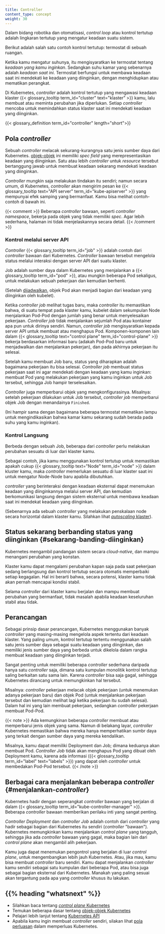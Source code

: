 ```yaml
---
title: Controller
content_type: concept
weight: 30
---
```


<!-- overview -->

Dalam bidang robotika dan otomatisasi, _control loop_ atau kontrol tertutup adalah
lingkaran tertutup yang mengatur keadaan suatu sistem.

Berikut adalah salah satu contoh kontrol tertutup: termostat di sebuah ruangan.

Ketika kamu mengatur suhunya, itu mengisyaratkan ke termostat
tentang *keadaan yang kamu inginkan*. Sedangkan suhu kamar yang sebenarnya 
adalah *keadaan saat ini*. Termostat berfungsi untuk membawa keadaan saat ini
mendekati ke keadaan yang diinginkan, dengan menghidupkan atau mematikan 
perangkat.

Di Kubernetes, _controller_ adalah kontrol tertutup yang mengawasi keadaan klaster
{{< glossary_tooltip term_id="cluster" text="klaster" >}} kamu, lalu membuat atau meminta 
perubahan jika diperlukan. Setiap _controller_ mencoba untuk memindahkan status 
klaster saat ini mendekati keadaan yang diinginkan.

{{< glossary_definition term_id="controller" length="short">}}




<!-- body -->

## Pola _controller_ 

Sebuah _controller_ melacak sekurang-kurangnya satu jenis sumber daya dari 
Kubernetes.
[objek-objek](/id/docs/concepts/overview/working-with-objects/kubernetes-objects/) ini
memiliki *spec field* yang merepresentasikan keadaan yang diinginkan. Satu atau 
lebih _controller_ untuk *resource* tersebut bertanggung jawab untuk membuat 
keadaan sekarang mendekati keadaan yang diinginkan.

_Controller_ mungkin saja melakukan tindakan itu sendiri; namun secara umum, di 
Kubernetes, _controller_ akan mengirim pesan ke
{{< glossary_tooltip text="API server" term_id="kube-apiserver" >}} yang 
mempunyai efek samping yang bermanfaat. Kamu bisa melihat contoh-contoh 
di bawah ini.

{{< comment >}}
Beberapa _controller_ bawaan, seperti _controller namespace_, bekerja pada objek
yang tidak memiliki *spec*. Agar lebih sederhana, halaman ini tidak 
menjelaskannya secara detail.
{{< /comment >}}

### Kontrol melalui server API

_Controller_ {{< glossary_tooltip term_id="job" >}} adalah contoh dari _controller_
bawaan dari Kubernetes. _Controller_ bawaan tersebut mengelola status melalui
interaksi dengan server API dari suatu klaster.

Job adalah sumber daya dalam Kubernetes yang menjalankan a
{{< glossary_tooltip term_id="pod" >}}, atau mungkin beberapa Pod sekaligus, 
untuk melakukan sebuah pekerjaan dan kemudian berhenti.

(Setelah [dijadwalkan](../../../../en/docs/concepts/scheduling/), objek Pod 
akan menjadi bagian dari keadaan yang diinginkan oleh kubelet).

Ketika _controller job_ melihat tugas baru, maka _controller_ itu memastikan bahwa, 
di suatu tempat pada klaster kamu, kubelet dalam sekumpulan Node menjalankan 
Pod-Pod dengan jumlah yang benar untuk menyelesaikan pekerjaan. _Controller job_ 
tidak menjalankan sejumlah Pod atau kontainer apa pun untuk dirinya sendiri. 
Namun, _controller job_ mengisyaratkan kepada server API untuk  membuat atau 
menghapus Pod. Komponen-komponen lain dalam
{{< glossary_tooltip text="control plane" term_id="control-plane" >}}
bekerja berdasarkan informasi baru (adakah Pod-Pod baru untuk menjadwalkan dan 
menjalankan pekerjan), dan pada akhirnya pekerjaan itu selesai.

Setelah kamu membuat Job baru, status yang diharapkan adalah bagaimana 
pekerjaan itu bisa selesai. _Controller job_ membuat status pekerjaan saat ini 
agar mendekati dengan keadaan yang kamu inginkan: membuat Pod yang melakukan 
pekerjaan yang kamu inginkan untuk Job tersebut, sehingga Job hampir 
terselesaikan.

_Controller_ juga memperbarui objek yang mengkonfigurasinya. Misalnya: setelah 
pekerjaan dilakukan untuk Job tersebut, _controller job_ memperbarui objek Job 
dengan menandainya `Finished`.

(Ini hampir sama dengan bagaimana beberapa termostat mematikan lampu untuk 
mengindikasikan bahwa kamar kamu sekarang sudah berada pada suhu yang kamu 
inginkan).

### Kontrol Langsung

Berbeda dengan sebuah Job, beberapa dari _controller_ perlu melakukan perubahan
sesuatu di luar dari klaster kamu.

Sebagai contoh, jika kamu menggunakan kontrol tertutup untuk memastikan apakah 
cukup {{< glossary_tooltip text="Node" term_id="node" >}}
dalam kluster kamu, maka _controller_ memerlukan sesuatu di luar klaster saat ini 
untuk mengatur Node-Node baru apabila dibutuhkan.

_controller_ yang berinteraksi dengan keadaan eksternal dapat menemukan keadaan 
yang diinginkannya melalui server API, dan kemudian berkomunikasi langsung 
dengan sistem eksternal untuk membawa keadaan saat ini mendekat keadaan yang 
diinginkan.

(Sebenarnya ada sebuah _controller_ yang melakukan penskalaan node secara 
horizontal dalam klaster kamu. Silahkan lihat
[_autoscaling_ klaster](/docs/tasks/administer-cluster/cluster-management/#cluster-autoscaling)).

## Status sekarang berbanding status yang diinginkan {#sekarang-banding-diinginkan}

Kubernetes mengambil pandangan sistem secara _cloud-native_, dan mampu menangani
perubahan yang konstan.

Klaster kamu dapat mengalami perubahan kapan saja pada saat pekerjaan sedang 
berlangsung dan kontrol tertutup secara otomatis memperbaiki setiap kegagalan.
Hal ini berarti bahwa, secara potensi, klaster kamu tidak akan pernah mencapai 
kondisi stabil.

Selama _controller_ dari klaster kamu berjalan dan mampu membuat perubahan yang 
bermanfaat, tidak masalah apabila keadaan keseluruhan stabil atau tidak.

## Perancangan

Sebagai prinsip dasar perancangan, Kubernetes menggunakan banyak _controller_ yang 
masing-masing mengelola aspek tertentu dari keadaan klaster. Yang paling umum, 
kontrol tertutup tertentu menggunakan salah satu jenis sumber daya 
sebagai suatu keadaan yang diinginkan, dan memiliki jenis sumber daya yang 
berbeda untuk dikelola dalam rangka membuat keadaan yang diinginkan terjadi.

Sangat penting untuk memiliki beberapa _controller_ sederhana daripada hanya satu 
_controller_ saja, dimana satu kumpulan monolitik kontrol tertutup saling 
berkaitan satu sama lain. Karena _controller_ bisa saja gagal, sehingga Kubernetes
dirancang untuk memungkinkan hal tersebut.

Misalnya: _controller_ pekerjaan melacak objek pekerjaan (untuk menemukan
adanya pekerjaan baru) dan objek Pod (untuk menjalankan pekerjaan tersebut dan 
kemudian melihat lagi ketika pekerjaan itu sudah selesai). Dalam hal ini yang 
lain membuat pekerjaan, sedangkan _controller_ pekerjaan membuat Pod-Pod.

{{< note >}}
Ada kemungkinan beberapa _controller_ membuat atau memperbarui jenis objek yang 
sama. Namun di belakang layar, _controller_ Kubernetes memastikan bahwa mereka 
hanya memperhatikan sumbr daya yang terkait dengan sumber daya yang mereka 
kendalikan.

Misalnya, kamu dapat memiliki Deployment dan Job; dimana keduanya akan membuat 
Pod. _Controller Job_ tidak akan menghapus Pod yang dibuat oleh Deployment kamu,
karena ada informasi ({{< glossary_tooltip term_id="label" text="labels" >}})
yang dapat oleh _controller_ untuk membedakan Pod-Pod tersebut.
{{< /note >}}

## Berbagai cara menjalankan beberapa _controller_ {#menjalankan-_controller_}

Kubernetes hadir dengan seperangkat _controller_ bawaan yang berjalan di dalam
{{< glossary_tooltip term_id="kube-controller-manager" >}}. Beberapa _controller_
bawaan memberikan perilaku inti yang sangat penting.

_Controller Deployment_ dan _controller Job_ adalah contoh dari _controller_ yang
hadir sebagai bagian dari Kubernetes itu sendiri (_controller_ "bawaan").
Kubernetes memungkinkan kamu menjalankan _control plane_ yang tangguh, sehingga 
jika ada _controller_ bawaan yang gagal, maka bagian lain dari _control plane_ akan 
mengambil alih pekerjaan.

Kamu juga dapat menemukan pengontrol yang berjalan di luar _control plane_, untuk 
mengembangkan lebih jauh Kubernetes. Atau, jika mau, kamu bisa membuat 
_controller_ baru sendiri. Kamu dapat menjalankan _controller_ kamu sendiri sebagai
satu kumpulan dari beberapa Pod, atau bisa juga sebagai bagian eksternal dari 
Kubernetes. Manakah yang paling sesuai akan tergantung pada apa yang _controller_
khusus itu lakukan.



## {{% heading "whatsnext" %}}

* Silahkan baca tentang [_control plane_ Kubernetes](/docs/reference/glossary/?all=true#term-control-plane)
* Temukan beberapa dasar tentang [objek-objek Kubernetes](/docs/concepts/overview/working-with-objects)
* Pelajari lebih lanjut tentang [Kubernetes API](/id/docs/concepts/overview/kubernetes-api/)
* Apabila kamu ingin membuat _controller_ sendiri, silakan lihat [pola perluasan](/id/docs/concepts/extend-kubernetes/extend-cluster/#extension-patterns) dalam memperluas Kubernetes.

